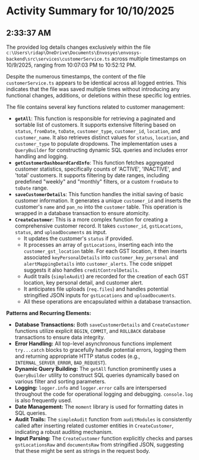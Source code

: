 # Activity Summary for 10/10/2025

## 2:33:37 AM
The provided log details changes exclusively within the file `c:\Users\ridap\OneDrive\Documents\Envosyes\envosys-backend\src\services\customerService.ts` across multiple timestamps on 10/9/2025, ranging from 10:07:03 PM to 10:52:12 PM.

Despite the numerous timestamps, the content of the file `customerService.ts` appears to be identical across all logged entries. This indicates that the file was saved multiple times without introducing any functional changes, additions, or deletions within these specific log entries.

The file contains several key functions related to customer management:

*   **`getAll`**: This function is responsible for retrieving a paginated and sortable list of customers. It supports extensive filtering based on `status`, `fromDate`, `toDate`, `customer_type`, `customer_id`, `location`, and `customer_name`. It also retrieves distinct values for `status`, `location`, and `customer_type` to populate dropdowns. The implementation uses a `QueryBuilder` for constructing dynamic SQL queries and includes error handling and logging.
*   **`getCustomerDashboardCardInfo`**: This function fetches aggregated customer statistics, specifically counts of 'ACTIVE', 'INACTIVE', and 'total' customers. It supports filtering by date ranges, including predefined "weekly" and "monthly" filters, or a custom `fromDate` to `toDate` range.
*   **`saveCustomerDetails`**: This function handles the initial saving of basic customer information. It generates a unique `customer_id` and inserts the customer's `name` and `pan_no` into the `customer` table. This operation is wrapped in a database transaction to ensure atomicity.
*   **`CreateCustomer`**: This is a more complex function for creating a comprehensive customer record. It takes `customer_id`, `gstLocations`, `status`, and `uploadDocuments` as input.
    *   It updates the customer's `status` if provided.
    *   It processes an array of `gstLocations`, inserting each into the `customer_gst_location` table. For each GST location, it then inserts associated `keyPersonalDetails` into `customer_key_personal` and `alertMappingDetails` into `customer_alerts`. The code snippet suggests it also handles `creditControlDetails`.
    *   Audit trails (`simpleAudit`) are recorded for the creation of each GST location, key personal detail, and customer alert.
    *   It anticipates file uploads (`req.files`) and handles potential stringified JSON inputs for `gstLocations` and `uploadDocuments`.
    *   All these operations are encapsulated within a database transaction.

**Patterns and Recurring Elements:**

*   **Database Transactions:** Both `saveCustomerDetails` and `CreateCustomer` functions utilize explicit `BEGIN`, `COMMIT`, and `ROLLBACK` database transactions to ensure data integrity.
*   **Error Handling:** All top-level asynchronous functions implement `try...catch` blocks to gracefully handle potential errors, logging them and returning appropriate HTTP status codes (e.g., `INTERNAL_SERVER_ERROR`, `BAD_REQUEST`).
*   **Dynamic Query Building:** The `getAll` function prominently uses a `QueryBuilder` utility to construct SQL queries dynamically based on various filter and sorting parameters.
*   **Logging:** `logger.info` and `logger.error` calls are interspersed throughout the code for operational logging and debugging. `console.log` is also frequently used.
*   **Date Management:** The `moment` library is used for formatting dates in SQL queries.
*   **Audit Trails:** The `simpleAudit` function from `auditModules` is consistently called after inserting related customer entities in `CreateCustomer`, indicating a robust auditing mechanism.
*   **Input Parsing:** The `CreateCustomer` function explicitly checks and parses `gstLocationsRaw` and `documentsRaw` from stringified JSON, suggesting that these might be sent as strings in the request body.